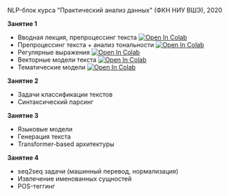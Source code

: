 NLP-блок курса "Практический анализ данных" (ФКН НИУ ВШЭ), 2020

**Занятие 1**
- Вводная лекция, препроцессинг текста [![Open In Colab](https://colab.research.google.com/assets/colab-badge.svg)](https://colab.research.google.com/github/Combo-Breaker/NLP_DPO_2020/blob/master/sem_01/1.%20Intro.ipynb)
- Препроцессинг текста + анализ тональности [![Open In Colab](https://colab.research.google.com/assets/colab-badge.svg)](https://github.com/Combo-Breaker/NLP_DPO_2020/blob/master/sem_01/1.%20Preprocessing%20and%20Sentiment%20Analysis.ipynb)
- Регулярные выражения [![Open In Colab](https://colab.research.google.com/assets/colab-badge.svg)](https://colab.research.google.com/github/Combo-Breaker/NLP_DPO_2020/blob/master/sem_01/1.%20Regex%20in%20Python.ipynb)
- Векторные модели текста [![Open In Colab](https://colab.research.google.com/assets/colab-badge.svg)](https://colab.research.google.com/github/Combo-Breaker/NLP_DPO_2020/blob/master/sem_01/1.%20Embeddings.ipynb)
- Тематические модели [![Open In Colab](https://colab.research.google.com/assets/colab-badge.svg)](https://colab.research.google.com/github/Combo-Breaker/NLP_DPO_2020/blob/master/sem_01/1.%20Keywords%20and%20Topic%20Modelling.ipynb)

**Занятие 2**
- Задачи классификации текстов 
- Синтаксический парсинг

**Занятие 3**
- Языковые модели
- Генерация текста
- Transformer-based архитектуры

**Занятие 4** 
- seq2seq задачи (машинный перевод, нормализация) 
- Извлечение именованных сущностей 
- POS-теггинг
